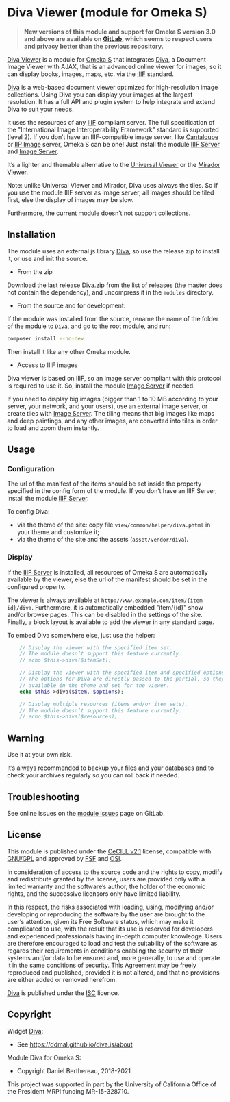 Diva Viewer (module for Omeka S)
================================

> __New versions of this module and support for Omeka S version 3.0 and above
> are available on [GitLab], which seems to respect users and privacy better
> than the previous repository.__

[Diva Viewer] is a module for [Omeka S] that integrates [Diva], a Document Image
Viewer with AJAX, that is an advanced online viewer for images, so it can
display books, images, maps, etc. via the [IIIF] standard.

[Diva] is a web-based document viewer optimized for high-resolution image
collections. Using Diva you can display your images at the largest resolution.
It has a full API and plugin system to help integrate and extend Diva to suit
your needs.

It uses the resources of any [IIIF] compliant server. The full specification of
the "International Image Interoperability Framework" standard is supported
(level 2). If you don’t have an IIIF-compatible image server, like [Cantaloupe]
or [IIP Image] server, Omeka S can be one! Just install the module [IIIF Server]
and [Image Server].

It’s a lighter and themable alternative to the [Universal Viewer] or the [Mirador Viewer].

Note: unlike Universal Viewer and Mirador, Diva uses always the tiles. So if you
use the module IIIF server as image server, all images should be tiled first,
else the display of images may be slow.

Furthermore, the current module doesn’t not support collections.


Installation
------------

The module uses an external js library [Diva], so use the release zip to
install it, or use and init the source.

* From the zip

Download the last release [Diva.zip] from the list of releases (the master does
not contain the dependency), and uncompress it in the `modules` directory.

* From the source and for development:

If the module was installed from the source, rename the name of the folder of
the module to `Diva`, and go to the root module, and run:

```sh
composer install --no-dev
```

Then install it like any other Omeka module.

* Access to IIIF images

Diva viewer is based on IIIF, so an image server compliant with this protocol is
required to use it. So, install the module [Image Server] if needed.

If you need to display big images (bigger than 1 to 10 MB according to your
server, your network, and your users), use an external image server, or create
tiles with [Image Server]. The tiling means that big images like maps and deep
paintings, and any other images, are converted into tiles in order to load and
zoom them instantly.


Usage
-----

### Configuration

The url of the manifest of the items should be set inside the property specified
in the config form of the module. If you don’t have an IIIF Server, install the
module [IIIF Server].

To config Diva:

- via the theme of the site: copy file `view/common/helper/diva.phtml` in your
  theme and customize it;
- via the theme of the site and the assets (`asset/vendor/diva`).

### Display

If the [IIIF Server] is installed, all resources of Omeka S are automatically
available by the viewer, else the url of the manifest should be set in the
configured property.

The viewer is always available at `http://www.example.com/item/{item id}/diva`.
Furthermore, it is automatically embedded "item/{id}" show and/or browse pages.
This can be disabled in the settings of the site. Finally, a block layout is
available to add the viewer in any standard page.

To embed Diva somewhere else, just use the helper:

```php
    // Display the viewer with the specified item set.
    // The module doesn’t support this feature currently.
    // echo $this->diva($itemSet);

    // Display the viewer with the specified item and specified options.
    // The options for Diva are directly passed to the partial, so they are
    // available in the theme and set for the viewer.
    echo $this->diva($item, $options);

    // Display multiple resources (items and/or item sets).
    // The module doesn’t support this feature currently.
    // echo $this->diva($resources);
```


Warning
-------

Use it at your own risk.

It’s always recommended to backup your files and your databases and to check
your archives regularly so you can roll back if needed.


Troubleshooting
---------------

See online issues on the [module issues] page on GitLab.


License
-------

This module is published under the [CeCILL v2.1] license, compatible with
[GNU/GPL] and approved by [FSF] and [OSI].

In consideration of access to the source code and the rights to copy, modify and
redistribute granted by the license, users are provided only with a limited
warranty and the software’s author, the holder of the economic rights, and the
successive licensors only have limited liability.

In this respect, the risks associated with loading, using, modifying and/or
developing or reproducing the software by the user are brought to the user’s
attention, given its Free Software status, which may make it complicated to use,
with the result that its use is reserved for developers and experienced
professionals having in-depth computer knowledge. Users are therefore encouraged
to load and test the suitability of the software as regards their requirements
in conditions enabling the security of their systems and/or data to be ensured
and, more generally, to use and operate it in the same conditions of security.
This Agreement may be freely reproduced and published, provided it is not
altered, and that no provisions are either added or removed herefrom.

[Diva] is published under the [ISC] licence.


Copyright
---------

Widget [Diva]:

* See https://ddmal.github.io/diva.js/about

Module Diva for Omeka S:

* Copyright Daniel Berthereau, 2018-2021

This project was supported in part by the University of California Office of the President MRPI funding MR-15-328710.


[Diva Viewer]: https://gitlab.com/Daniel-KM/Omeka-S-module-Diva
[Diva]: https://ddmal.github.io/diva.js
[Omeka S]: https://omeka.org/s
[Omeka]: https://omeka.org
[IIIF Server]: https://gitlab.com/Daniel-KM/Omeka-S-module-IiifServer
[Image Server]: https://gitlab.com/Daniel-KM/Omeka-S-module-ImageServer
[IIIF]: http://iiif.io
[Cantaloupe]: https://cantaloupe-project.github.io
[IIP Image]: http://iipimage.sourceforge.net
[Universal Viewer]: https://gitlab.com/Daniel-KM/Omeka-S-module-UniversalViewer
[Mirador Viewer]: https://gitlab.com/Daniel-KM/Omeka-S-module-Mirador
[Diva.zip]: https://gitlab.com/Daniel-KM/Omeka-S-module-Diva/-/releases
[iiif specifications]: http://iiif.io/api/
[module issues]: https://gitlab.com/Daniel-KM/Omeka-S-module-Diva/-/issues
[CeCILL v2.1]: https://www.cecill.info/licences/Licence_CeCILL_V2.1-en.html
[GNU/GPL]: https://www.gnu.org/licenses/gpl-3.0.html
[FSF]: https://www.fsf.org
[OSI]: http://opensource.org
[ISC]: https://www.isc.org/downloads/software-support-policy/isc-license/
[GitLab]: https://gitlab.com/Daniel-KM
[Daniel-KM]: https://gitlab.com/Daniel-KM "Daniel Berthereau"
